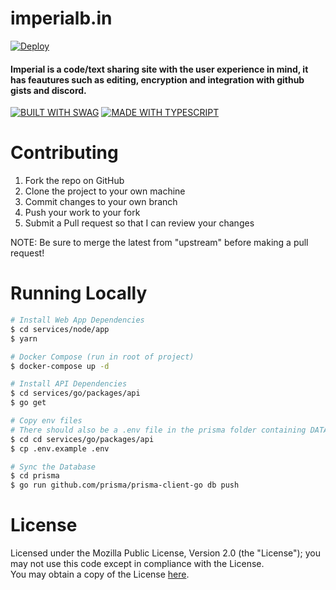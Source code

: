 # imperialb.in

[![Deploy](https://github.com/imperialbin/imperial/actions/workflows/deploy.yml/badge.svg)](https://github.com/imperialbin/imperial/actions/workflows/deploy.yml)

#### Imperial is a code/text sharing site with the user experience in mind, it has feautures such as editing, encryption and integration with github gists and discord.

[![BUILT WITH SWAG](https://forthebadge.com/images/badges/built-with-swag.svg)](https://forthebadge.com) [![MADE WITH TYPESCRIPT](https://forthebadge.com/images/badges/made-with-typescript.svg)](https://forthebadge.com)

# Contributing

1. Fork the repo on GitHub
2. Clone the project to your own machine
3. Commit changes to your own branch
4. Push your work to your fork
5. Submit a Pull request so that I can review your changes

NOTE: Be sure to merge the latest from "upstream" before making a pull request!

# Running Locally
```bash
# Install Web App Dependencies
$ cd services/node/app
$ yarn

# Docker Compose (run in root of project)
$ docker-compose up -d

# Install API Dependencies
$ cd services/go/packages/api
$ go get

# Copy env files
# There should also be a .env file in the prisma folder containing DATABASE_URL
$ cd cd services/go/packages/api
$ cp .env.example .env 

# Sync the Database
$ cd prisma
$ go run github.com/prisma/prisma-client-go db push
```

# License

Licensed under the Mozilla Public License, Version 2.0 (the "License"); you may not use this code except in compliance with the License. \
You may obtain a copy of the License [here](https://www.mozilla.org/en-US/MPL/2.0/).
